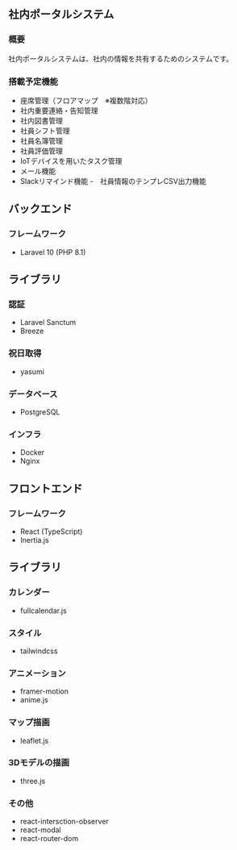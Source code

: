 ## 社内ポータルシステム

### 概要

社内ポータルシステムは、社内の情報を共有するためのシステムです。

### 搭載予定機能
- 座席管理（フロアマップ　※複数階対応）
- 社内重要連絡・告知管理
- 社内図書管理
- 社員シフト管理
- 社員名簿管理
- 社員評価管理
- IoTデバイスを用いたタスク管理
- メール機能
- Slackリマインド機能
-　社員情報のテンプレCSV出力機能

## バックエンド

### フレームワーク
- Laravel 10 (PHP 8.1)

## ライブラリ

### 認証
- Laravel Sanctum
- Breeze

### 祝日取得
- yasumi

### データベース
- PostgreSQL

### インフラ
- Docker
- Nginx

## フロントエンド

### フレームワーク
- React (TypeScript)
- Inertia.js

## ライブラリ

### カレンダー
- fullcalendar.js

### スタイル
- tailwindcss

### アニメーション
- framer-motion
- anime.js

### マップ描画
- leaflet.js

### 3Dモデルの描画
- three.js

### その他
- react-intersction-observer
- react-modal
- react-router-dom
